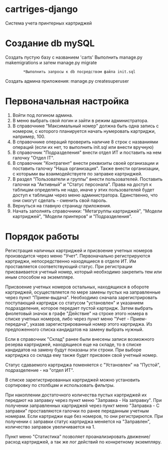 # cartriges-django
 Система учета принтерных картриджей

 # Создание db mySQL
 Создать пустую базу с названием 'carts'
Выполнить 
    manage.py makemigrations 
и затем 
    manage.py migrate

            *Выполнить запросы к db посредством файла init.sql
Создать админа приложения:
    manage.py createsuperuser

 # Первоначальная настройка
1. Войти под логином админа.
2. В меню выбрать свой логин и зайти в режим администратора.
3. В справочнике "Максимальный номер" должна быть одна запись с номером, с которого планируется начать нумеровать картриджи, например, 100. 
4. В справочнике операций проверить наличие 8 строк с названиями операций (если их нет, то выполнить init.sql или внести вручную)   
5. В справочник "Подразделения" внести отдел ИТ и поставить на нем галочку "Отдел IT".
6. В справочник "Контрагент" внести реквизиты своей организации и поставить галочку "Наша организация".
   Также внести организации, с которыми вы взаимодействуете по заправке картриджей.
7. В раздел "Пользователи и группы" внести пользователей. Поставить галочки на "Активный" и "Статус персонала". Права на доступ к таблицам определять не надо, иначе у этих пользователей будет доступ к таблицам через меню администратора. Единственно, что они смогут сделать - сменить свой пароль.
8. Вернуться на главную страницу приложения.
9. Начать заполнять справочники: "Метагруппы картриджей", "Модели картриджей", "Модели принтеров" и "Подразделения".

 # Порядок работы
Регистрация наличных картриджей и присвоение учетных номеров производится через меню "Учет".
Первоначально регистрируются картриджи, непосредственно находящиеся в отделе ИТ. Им проставляется соответствующий статус.
При регистрации присваивается учетный номер, который необходимо закрепить тем или иным способом на экземпляре.

Присвоение учетных номеров остальных, находящихся в обороте картриджей, осуществляется по мере замены пустых на заправленные через пункт "Прием-выдача". Необходимо сначала зарегистрировать поступающий картридж со статусом "установлен" и указанием подразделения, которое передает пустой картридж. Затем выбрать фиолетовый значок в графе "Действие" на строке этого номера в списке учетных номеров, либо через пункт меню "Учет - Прием-передача", указав зарегистрированный номер этого картриджа. 
Из предложенного списка кандидатов на замену выбрать нужный.

Если в справочник "Склад" ранее были внесены записи возможного резерва картриджей, находящиеся еще на складе, то в списке кандидатов на замену будут показаны эти строки. При выборе картриджа со склада ему также будет присвоен свой учетный номер.

Статус сдаваемого картриджа поменяется с "Установлен" на "Пустой", подразделение - на "отдел ИТ".

В списке зарегистрированных картриджей можно установить сортировку по столбцам и использовать фильтры.

При накоплении достаточного количества пустых картриджей их передают на заправку через пункт меню "Заправка - На заправку".
При получении заправленных картриджей через пункт меню "Заправка - С заправки" проставляются галочки по ранее переданным учетным номерам. Если картриджи еще без номеров, то они регистрирются.
При получении с заправки статус картриджа меняется на "Заправлен", количество заправок увеличивается на 1.

Пункт меню "Статистика" позволяет проанализировать движение/расход картриджей, а так же лог действий по конкретному экземпляру. 
